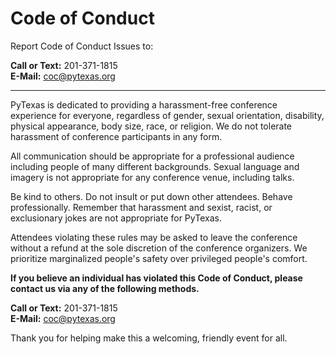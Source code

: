 # Code of Conduct

Report Code of Conduct Issues to:

**Call or Text:** 201-371-1815<br>
**E-Mail:** <a href="mailto:coc@pytexas.org">coc@pytexas.org</a>

<hr>

PyTexas is dedicated to providing a harassment-free conference experience for
everyone, regardless of gender, sexual orientation, disability, physical
appearance, body size, race, or religion. We do not tolerate harassment of
conference participants in any form.

All communication should be appropriate for a professional audience including
people of many different backgrounds. Sexual language and imagery is not
appropriate for any conference venue, including talks.

Be kind to others. Do not insult or put down other attendees. Behave
professionally. Remember that harassment and sexist, racist, or exclusionary
jokes are not appropriate for PyTexas.

Attendees violating these rules may be asked to leave the conference without a
refund at the sole discretion of the conference organizers. We prioritize marginalized people's safety over privileged people's comfort.

**If you believe an individual has violated this Code of Conduct, please contact us via any of the following methods.**

**Call or Text:** 201-371-1815<br>
**E-Mail:** <a href="mailto:coc@pytexas.org">coc@pytexas.org</a>

Thank you for helping make this a welcoming, friendly event for all.
